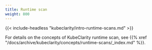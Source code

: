 ```yaml
---
title: Runtime scan
weight: 800
---
```


{{< include-headless "kubeclarity/intro-runtime-scans.md" >}}

For details on the concepts of KubeClarity runtime scan, see {{% xref "/docs/archive/kubeclarity/concepts/runtime-scans/_index.md" %}}.
